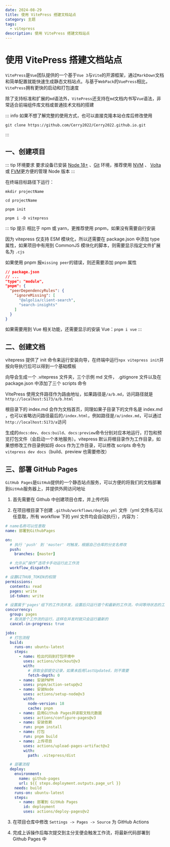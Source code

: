```yaml
---
date: 2024-08-29
title: 使用 VitePress 搭建文档站点
category: 主题
tags:
  - vitepress
description: 使用 VitePress 搭建文档站点
---
```

# 使用 VitePress 搭建文档站点

`VitePress`是`Vue`团队提供的一个基于`Vue 3`与`Vite`的开源框架，通过`MarkDown`文档和简单配置就能快速生成静态文档站点。与基于`WebPack`的`VuePress`相比，`VitePress`拥有更快的启动和打包速度

除了支持标准和扩展的`md`语法外，`VitePress`还支持在`md`文档内书写`Vue`语法，非常适合前端组件库文档或普通技术文档的搭建

::: info
如果不想了解完整的使用方式，也可以直接克隆本站仓库后修改使用

```shell
git clone https://github.com/Cerry2022/Cerry2022.github.io.git
```

:::

## 一、创建项目

::: tip 环境要求
要求设备已安装 [Node 18+](https://nodejs.org/zh-cn/) 、[Git](https://git-scm.com/) 环境，推荐使用 [NVM](https://github.com/coreybutler/nvm-windows) 、 [Volta](https://docs.volta.sh/guide/) 或 [FVM](https://fvm.app/docs/getting_started/overview)更方便的管理 Node 版本
:::

在终端目标路径下运行：

```shell
mkdir projectName

cd projectName

pnpm init

pnpm i -D vitepress
```

::: tip 提示
相比于 npm 或 yarn，更推荐使用 pnpm，如果没有需要自行安装

因为 vitepress 仅支持 ESM 模块化，所以还需要在 package.json 中添加 type 属性，如果项目中有用到 CommonJS 模块化的脚本，则需要显示指定文件扩展名为 `.cjs`

如果使用 pnpm 报`missing peer`的错误，则还需要添加 pnpm 属性

```json
// package.json
// ...
"type": "module",
"pnpm": {
  "peerDependencyRules": {
    "ignoreMissing": [
      "@algolia/client-search",
      "search-insights"
    ]
  }
}
```

如果需要用到 Vue 相关功能，还需要显示的安装 Vue：`pnpm i vue`
:::

## 二、创建文档

vitepress 提供了 init 命令来运行安装向导，在终端中运行`npx vitepress init`并按向导执行后可以得到一个基础模板

向导会生成一个 .vitepress 文件夹，三个示例 md 文件， .gitignore 文件以及在 package.json 中添加了三个 scripts 命令

VitePress 使用文件路径作为路由地址，如果路径是`/a/b.md`，访问路径就是`http://localhost:5173/a/b.html`

根目录下的 index.md 会作为文档首页，同理如果子目录下的文件名是 index.md ，也可以省略访问路径最后的`/index.html`，例如路径是`/a/index.md`，可以通过`http://localhost:5173/a`访问

生成的`docs:dev`、`docs:build`、`docs:preview`命令分别对应本地运行，打包和预览打包文件（会启动一个本地服务）。vitepress 默认将根目录作为工作目录，如果想修改工作目录例如将 docs 作为工作目录，可以修改 scripts 命令为`vitepress dev docs`（build、preview 也需要修改）

## 三、部署 GitHub Pages

`GitHub Pages`是`GitHub`提供的一个静态站点服务，可以方便的将我们的文档部署到`GitHub`服务器上，并提供外网访问地址

1. 首先需要在 Github 中创建项目仓库，并上传代码

2. 在项目根目录下创建 `.github/workflows/deploy.yml` 文件（yml 文件名可以任意取，所有 workflow 下的 yml 文件均会自动执行），内容为：

```yml
# name名称可以任意取
name: 部署到GithubPages

on:
  # 执行 'push' 到 'master' 时触发，根据自己仓库的分支名修改
  push:
    branches: [master]

  # 允许从“操作”选项卡手动运行此工作流
  workflow_dispatch:

# 设置GITHUB_TOKEN的权限
permissions:
  contents: read
  pages: write
  id-token: write

# 设置属于'pages'组下的工作流并发，设置后只运行首个和最新的工作流，中间等待状态的工作流将被取消
concurrency:
  group: pages
  # 取消首个工作流的运行，这样在并发时就只会运行最新的
  cancel-in-progress: true

jobs:
  # 打包流程
  build:
    runs-on: ubuntu-latest
    steps:
      - name: 检出代码到打包环境中
        uses: actions/checkout@v3
        with:
          # 获取全部提交记录，如果未启用lastUpdated，则不需要
          fetch-depth: 0
      - name: 安装PNPM
        uses: pnpm/action-setup@v2
      - name: 安装Node
        uses: actions/setup-node@v3
        with:
          node-version: 18
          cache: pnpm
      - name: 启用Github Pages并读取文档元数据
        uses: actions/configure-pages@v3
      - name: 安装依赖
        run: pnpm install
      - name: 打包
        run: pnpm build
      - name: 上传项目
        uses: actions/upload-pages-artifact@v2
        with:
          path: .vitepress/dist

  # 部署流程
  deploy:
    environment:
      name: github-pages
      url: ${{ steps.deployment.outputs.page_url }}
    needs: build
    runs-on: ubuntu-latest
    steps:
      - name: 部署到 GitHub Pages
        id: deployment
        uses: actions/deploy-pages@v2
```

3. 在项目仓库中修改 `Settings -> Pages -> Source` 为 GitHub Actions

4. 完成上诉操作后每次提交到主分支便会触发工作流，将最新代码部署到 Github Pages 中